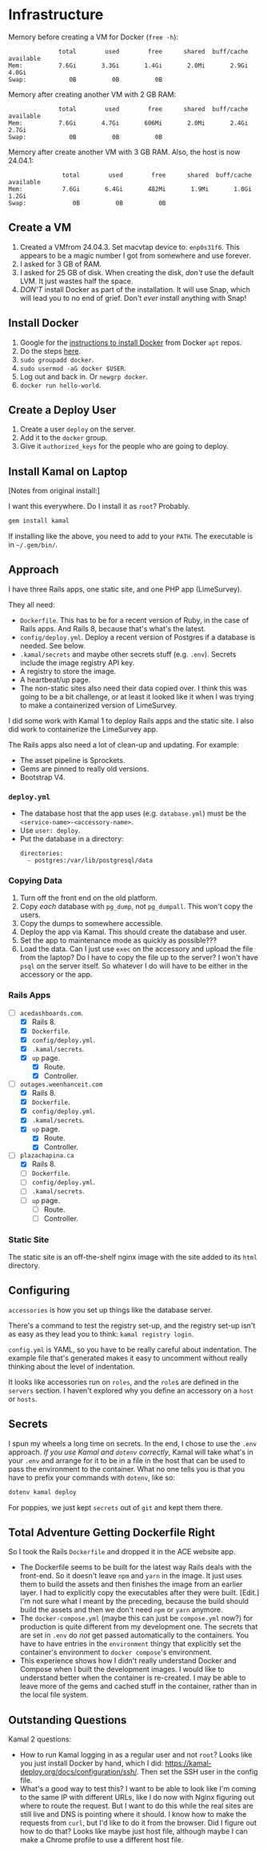 # Infrastructure

Memory before creating a VM for Docker (`free -h`):

```
              total        used        free      shared  buff/cache   available
Mem:          7.6Gi       3.3Gi       1.4Gi       2.0Mi       2.9Gi       4.0Gi
Swap:            0B          0B          0B
```

Memory after creating another VM with 2 GB RAM:

```
              total        used        free      shared  buff/cache   available
Mem:          7.6Gi       4.7Gi       606Mi       2.0Mi       2.4Gi       2.7Gi
Swap:            0B          0B          0B
```

Memory after create another VM with 3 GB RAM. Also, the host is now 24.04.1:

```
               total        used        free      shared  buff/cache   available
Mem:           7.6Gi       6.4Gi       482Mi       1.9Mi       1.0Gi       1.2Gi
Swap:             0B          0B          0B
```

## Create a VM

1. Created a  VMfrom 24.04.3. Set macvtap device to: `enp0s31f6`. This appears to be a magic number I got from somewhere and use forever.
2. I asked for 3 GB of RAM.
3. I asked for 25 GB of disk. When creating the disk, _don't_ use the default LVM. It just wastes half the space. 
1. _DON'T_ install Docker as part of the installation. It will use Snap, which will lead you to no end of grief. Don't _ever_ install anything with Snap!

## Install Docker

1. Google for the [instructions to install Docker](https://docs.docker.com/engine/install/ubuntu/) from Docker `apt` repos.
1. Do the steps [here](https://docs.docker.com/engine/install/linux-postinstall/).
1. `sudo groupadd docker`.
1. `sudo usermod -aG docker $USER`.
1. Log out and back in. Or `newgrp docker`.
1. `docker run hello-world`.

## Create a Deploy User
1. Create a user `deploy` on the server.
2. Add it to the `docker` group.
3. Give it `authorized_keys` for the people who are going to deploy.

## Install Kamal on Laptop

[Notes from original install:]

I want this everywhere. Do I install it as `root`? Probably.

```bash
gem install kamal
```

If installing like the above, you need to add to your `PATH`. The executable is in `~/.gem/bin/`.

## Approach

I have three Rails apps, one static site, and one PHP app (LimeSurvey).

They all need:

* `Dockerfile`. This has to be for a recent version of Ruby, in the case of Rails apps. And Rails 8, because that's what's the latest.
* `config/deploy.yml`. Deploy a recent version of Postgres if a database is needed. See below. 
* `.kamal/secrets` and maybe other secrets stuff (e.g. `.env`). Secrets include the image registry API key.
* A registry to store the image.
* A heartbeat/up page.
* The non-static sites also need their data copied over. I think this was going to be a bit challenge, or at least it looked like it when I was trying to make a containerized version of LimeSurvey.

I did some work with Kamal 1 to deploy Rails apps and the static site. I also did work to containerize the LimeSurvey app.

The Rails apps also need a lot of clean-up and updating. For example:

* The asset pipeline is Sprockets.
* Gems are pinned to really old versions.
* Bootstrap V4.

### `deploy.yml`

* The database host that the app uses (e.g. `database.yml`) must be the `<service-name>-<accessory-name>`.
* Use `user: deploy`.
* Put the database in a directory:
  ```
  directories:
    - postgres:/var/lib/postgresql/data
  ```

### Copying Data

1. Turn off the front end on the old platform.
2. Copy _each_ database with `pg_dump`, not `pg_dumpall`. This won't copy the users.
3. Copy the dumps to somewhere accessible.
4. Deploy the app via Kamal. This should create the database and user.
5. Set the app to maintenance mode as quickly as possible???
6. Load the data. Can I just use `exec` on the accessory and upload the file from the laptop? Do I have to copy the file up to the server? I won't have `psql` on the server itself. So whatever I do will have to be either in the accessory or the app.

### Rails Apps

- [ ] `acedashboards.com`.
  - [x] Rails 8.
  - [x] `Dockerfile`.
  - [x] `config/deploy.yml`.
  - [x] `.kamal/secrets`.
  - [x] `up` page.
    - [x] Route.
    - [x] Controller.
- [ ] `outages.weenhanceit.com`
  - [x] Rails 8.
  - [x] `Dockerfile`.
  - [x] `config/deploy.yml`.
  - [x] `.kamal/secrets`.
  - [x] `up` page.
    - [x] Route.
    - [x] Controller.
- [ ] `plazachapina.ca`
  - [x] Rails 8.
  - [ ] `Dockerfile`.
  - [ ] `config/deploy.yml`.
  - [ ] `.kamal/secrets`.
  - [ ] `up` page.
    - [ ] Route.
    - [ ] Controller.

### Static Site

The static site is an off-the-shelf nginx image with the site added to its `html` directory.

## Configuring

`accessories` is how you set up things like the database server.

There's a command to test the registry set-up, and the registry set-up isn't as easy as they lead you to think: `kamal registry login`.

`config.yml` is YAML, so you have to be really careful about indentation. The example file that's generated makes it easy to uncomment without really thinking about the level of indentation.

It looks like accessories run on `roles`, and the `role`s are defined in the `servers` section. I haven't explored why you define an accessory on a `host` or `hosts`.

## Secrets

I spun my wheels a long time on secrets. In the end, I chose to use the `.env` approach. _If you use Kamal and `dotenv` correctly_, Kamal will take what's in your `.env` and arrange for it to be in a file in the host that can be used to pass the environment to the container. What no one tells you is that you have to prefix your commands with `dotenv`, like so:

```bash
dotenv kamal deploy
```

For poppies, we just kept `secrets` out of `git` and kept them there.

## Total Adventure Getting Dockerfile Right

So I took the Rails `Dockerfile` and dropped it in the ACE website app.

* The Dockerfile seems to be built for the latest way Rails deals with the front-end. So it doesn't leave `npm` and `yarn` in the image. It just uses them to build the assets and then finishes the image from an earlier layer. I had to explicitly copy the executables after they were built. [Edit.] I'm not sure what I meant by the preceding, because the build should build the assets and then we don't need `npm` or `yarn` anymore.
* The `docker-compose.yml` (maybe this can just be `compose.yml` now?) for production is quite different from my development one. The secrets that are set in `.env` do _not_ get passed automatically to the containers. You have to have entries in the `environment` thingy that explicitly set the container's environment to `docker compose`'s environment.
* This experience shows how I didn't really understand Docker and Compose when I built the development images. I would like to understand better when the container is re-created. I may be able to leave more of the gems and cached stuff in the container, rather than in the local file system. 

## Outstanding Questions

Kamal 2 questions:

* How to run Kamal logging in as a regular user and not `root`? Looks like you just install Docker by hand, which I did: https://kamal-deploy.org/docs/configuration/ssh/. Then set the SSH user in the config file.
* What's a good way to test this? I want to be able to look like I'm coming to the same IP with different URLs, like I do now with Nginx figuring out where to route the request. But I want to do this while the real sites are still live and DNS is pointing where it should. I know how to make the requests from `curl`, but I'd like to do it from the browser. Did I figure out how to do that? Looks like maybe just host file, although maybe I can make a Chrome profile to use a different host file.
